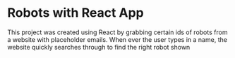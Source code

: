 # Robots with React App

This project was created using React by grabbing certain ids of robots from a website with placeholder emails. When ever the user types in a name, the website quickly
searches through to find the right robot shown




